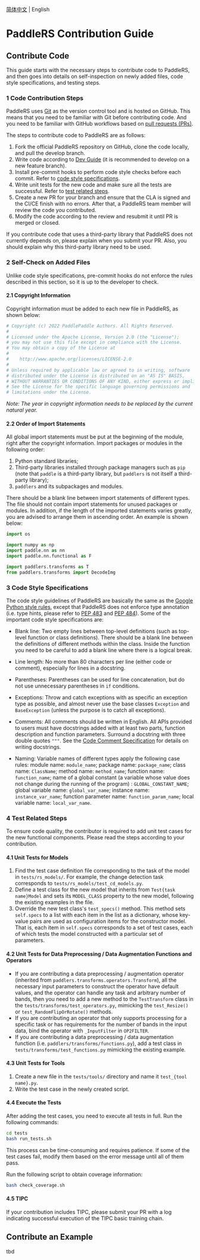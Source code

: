 [简体中文](CONTRIBUTING_CN.md) | English

# PaddleRS Contribution Guide

## Contribute Code

This guide starts with the necessary steps to contribute code to PaddleRS, and then goes into details on self-inspection on newly added files, code style specifications, and testing steps.

### 1 Code Contribution Steps

PaddleRS uses [Git](https://git-scm.com/doc) as the version control tool and is hosted on GitHub. This means that you need to be familiar with Git before contributing code. And you need to be familiar with GitHub workflows based on [pull requests (PRs)](https://docs.github.com/cn/pull-requests/collaborating-with-pull-requests/proposing-changes-to-your-work-with-pull-requests/about-pull-requests).

The steps to contribute code to PaddleRS are as follows:

1. Fork the official PaddleRS repository on GitHub, clone the code locally, and pull the develop branch.
2. Write code according to [Dev Guide](dev/dev_guide_en.md) (it is recommended to develop on a new feature branch).
3. Install pre-commit hooks to perform code style checks before each commit. Refer to [code style specifications](#3-code-style-specifications).
4. Write unit tests for the new code and make sure all the tests are successful. Refer to [test related steps](#4-test-related-steps).
5. Create a new PR for your branch and ensure that the CLA is signed and the CI/CE finish with no errors. After that, a PaddleRS team member will review the code you contributed.
6. Modify the code according to the review and resubmit it until PR is merged or closed.

If you contribute code that uses a third-party library that PaddleRS does not currently depends on, please explain when you submit your PR. Also, you should explain why this third-party library need to be used.

### 2 Self-Check on Added Files

Unlike code style specifications, pre-commit hooks do not enforce the rules described in this section, so it is up to the developer to check.

#### 2.1 Copyright Information

Copyright information must be added to each new file in PaddleRS, as shown below:

```python
# Copyright (c) 2022 PaddlePaddle Authors. All Rights Reserved.
#
# Licensed under the Apache License, Version 2.0 (the "License");
# you may not use this file except in compliance with the License.
# You may obtain a copy of the License at
#
#    http://www.apache.org/licenses/LICENSE-2.0
#
# Unless required by applicable law or agreed to in writing, software
# distributed under the License is distributed on an "AS IS" BASIS,
# WITHOUT WARRANTIES OR CONDITIONS OF ANY KIND, either express or implied.
# See the License for the specific language governing permissions and
# limitations under the License.
```

*Note: The year in copyright information needs to be replaced by the current natural year.*

#### 2.2 Order of Import Statements

All global import statements must be put at the beginning of the module, right after the copyright information. Import packages or modules in the following order:

1. Python standard libraries;
2. Third-party libraries installed through package managers such as `pip` (note that `paddle` is a third-party library, but `paddlers` is not itself a third-party library);
3. `paddlers` and its subpackages and modules.

There should be a blank line between import statements of different types. The file should not contain import statements for unused packages or modules. In addition, if the length of the imported statements varies greatly, you are advised to arrange them in ascending order. An example is shown below:

```python
import os

import numpy as np
import paddle.nn as nn
import paddle.nn.functional as F

import paddlers.transforms as T
from paddlers.transforms import DecodeImg
```

### 3 Code Style Specifications

The code style guidelines of PaddleRS are basically the same as the [Google Python style rules](https://zh-google-styleguide.readthedocs.io/en/latest/google-python-styleguide/python_style_rules/), except that PaddleRS does not enforce type annotation (i.e. type hints, please refer to [PEP 483](https://peps.python.org/pep-0483/) and [PEP 484](https://peps.python.org/pep-0484/)). Some of the important code style specifications are:

- Blank line: Two empty lines between top-level definitions (such as top-level function or class definitions). There should be a blank line between the definitions of different methods within the class. Inside the function you need to be careful to add a blank line where there is a logical break.

- Line length: No more than 80 characters per line (either code or comment), especially for lines in a docstring.

- Parentheses: Parentheses can be used for line concatenation, but do not use unnecessary parentheses in `if` conditions.

- Exceptions: Throw and catch exceptions with as specific an exception type as possible, and almost never use the base classes `Exception` and `BaseException` (unless the purpose is to catch all exceptions).

- Comments: All comments should be written in English. All APIs provided to users must have docstrings added with at least two parts, function description and function parameters. Surround a docstring with three double quotes `"""`. See the [Code Comment Specification](dev/docstring_en.md) for details on writing docstrings.

- Naming: Variable names of different types apply the following case rules: module name: `module_name`; package name: `package_name`; class name: `ClassName`; method name: `method_name`; function name: `function_name`; name of a global constant (a variable whose value does not change during the running of the program) : `GLOBAL_CONSTANT_NAME`; global variable name: `global_var_name`; instance name: `instance_var_name`; function parameter name: `function_param_name`; local variable name: `local_var_name`.

### 4 Test Related Steps

To ensure code quality, the contributor is required to add unit test cases for the new functional components. Please read the steps according to your contribution.

#### 4.1 Unit Tests for Models

1. Find the test case definition file corresponding to the task of the model in `tests/rs_models/`. For example, the change detection task corresponds to `tests/rs_models/test_cd_models.py`.
2. Define a test class for the new model that inherits from `Test{task name}Model` and sets its `MODEL_CLASS` property to the new model, following the existing examples in the file.
3. Override the new test class's `test_specs()` method. This method sets `self.specs` to a list with each item in the list as a dictionary, whose key-value pairs are used as configuration items for the constructor model. That is, each item in `self.specs` corresponds to a set of test cases, each of which tests the model constructed with a particular set of parameters.

#### 4.2 Unit Tests for Data Preprocessing / Data Augmentation Functions and Operators

- If you are contributing a data preprocessing / augmentation operator (inherited from `paddlers.transforms.operators.Transform`), all the necessary input parameters to construct the operator have default values, and the operator can handle any task and arbitrary number of bands, then you need to add a new method to the `TestTransform` class in the `tests/transforms/test_operators.py`, mimicking the `test_Resize()` or `test_RandomFlipOrRotate()` methods.
- If you are contributing an operator that only supports processing for a specific task or has requirements for the number of bands in the input data, bind the operator with `_InputFilter` in `OP2FILTER`.
- If you are contributing a data preprocessing / data augmentation function (i.e. `paddlers/transforms/functions.py`), add a test class in `tests/transforms/test_functions.py` mimicking the existing example.

#### 4.3 Unit Tests for Tools

1. Create a new file in the `tests/tools/` directory and name it `test_{tool name}.py`.
2. Write the test case in the newly created script.

#### 4.4 Execute the Tests

After adding the test cases, you need to execute all tests in full. Run the following commands:

```bash
cd tests
bash run_tests.sh
```

This process can be time-consuming and requires patience. If some of the test cases fail, modify them based on the error message until all of them pass.

Run the following script to obtain coverage information:

```bash
bash check_coverage.sh
```

#### 4.5 TIPC

If your contribution includes TIPC, please submit your PR with a log indicating successful execution of the TIPC basic training chain.

## Contribute an Example

tbd
